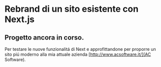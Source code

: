 # Rebrand di un sito esistente con Next.js

## Progetto ancora in corso.

Per testare le nuove funzionalitá di Next e approfittandone per proporre un sito piú moderno alla mia attuale azienda [http://www.acsoftware.it/](AC Software).
